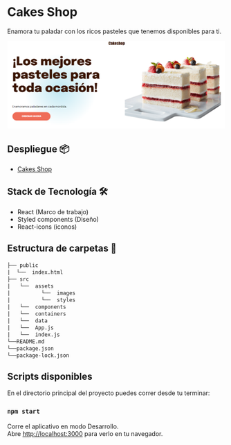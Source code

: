 # Cakes Shop
Enamora tu paladar con los ricos pasteles que tenemos disponibles para ti.


![Home](./src/assets/images/coverReadme.png)<br>

## Despliegue 📦
- [Cakes Shop](https://gatc-18.github.io/Cakeshop/)<br>

## Stack de Tecnología 🛠️

 - React (Marco de trabajo)
 - Styled components (Diseño)
 - React-icons (iconos)

## Estructura de carpetas 📂
```
├── public
|  └──  index.html
├── src
|   └──  assets
|          └──  images
|          └──  styles
|   └──  components
|   └──  containers
|   └──  data
|   └──  App.js
|   └──  index.js    
└──README.md
└──package.json
└──package-lock.json
```

## Scripts disponibles

En el directorio principal del proyecto puedes correr desde tu terminar:

### `npm start`

Corre el aplicativo en modo Desarrollo.\
Abre [http://localhost:3000](http://localhost:3000) para verlo en tu navegador.


